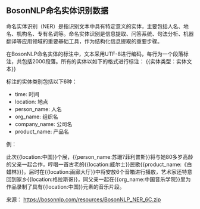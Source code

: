 ## BosonNLP命名实体识别数据

命名实体识别（NER）是指识别文本中具有特定意义的实体，主要包括人名、地名、机构名、专有名词等。命名实体识别是信息提取、问答系统、句法分析、机器翻译等应用领域的重要基础工具，作为结构化信息提取的重要步骤。

在BosonNLP命名实体的标注中，文本采用UTF-8进行编码，每行为一个段落标注，共包括2000段落。所有的实体以如下的格式进行标注：
{{实体类型：实体文本}}

标注的实体类别包括以下6种：

- time: 时间
- location: 地点
- person_name: 人名
- org_name: 组织名
- company_name: 公司名
- product_name: 产品名

例：</p>
此次{{location:中国}}个展，{{person_name:苏珊?菲利普斯}}将与她80多岁高龄的父亲一起合作，哼唱一首古老的{{location:威尔士}}民歌{{product_name:《白蜡林》}}。届时在{{location:画廊大厅}}中将安放6个音箱进行播放，艺术家还特意回到家乡{{location:格拉斯哥}}，同父亲一起在{{org_name:中国音乐学院}}里为作品录制了具有{{location:中国}}元素的音乐片段。

来源： https://bosonnlp.com/resources/BosonNLP_NER_6C.zip
